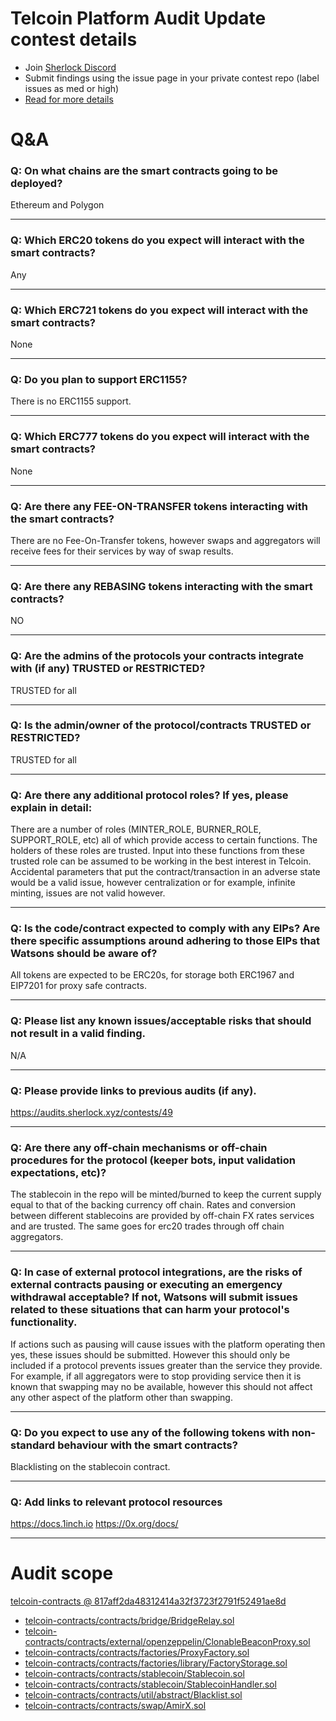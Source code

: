 
# Telcoin Platform Audit Update contest details

- Join [Sherlock Discord](https://discord.gg/MABEWyASkp)
- Submit findings using the issue page in your private contest repo (label issues as med or high)
- [Read for more details](https://docs.sherlock.xyz/audits/watsons)

# Q&A

### Q: On what chains are the smart contracts going to be deployed?
Ethereum and Polygon
___

### Q: Which ERC20 tokens do you expect will interact with the smart contracts? 
Any
___

### Q: Which ERC721 tokens do you expect will interact with the smart contracts? 
None
___

### Q: Do you plan to support ERC1155?
There is no ERC1155 support.
___

### Q: Which ERC777 tokens do you expect will interact with the smart contracts? 
None
___

### Q: Are there any FEE-ON-TRANSFER tokens interacting with the smart contracts?

There are no Fee-On-Transfer tokens, however swaps and aggregators will receive fees for their services by way of swap results.
___

### Q: Are there any REBASING tokens interacting with the smart contracts?

NO
___

### Q: Are the admins of the protocols your contracts integrate with (if any) TRUSTED or RESTRICTED?
TRUSTED for all
___

### Q: Is the admin/owner of the protocol/contracts TRUSTED or RESTRICTED?
TRUSTED for all
___

### Q: Are there any additional protocol roles? If yes, please explain in detail:
There are a number of roles (MINTER_ROLE, BURNER_ROLE, SUPPORT_ROLE, etc) all of which provide access to certain functions. The holders of these roles are trusted. Input into these functions from these trusted role can be assumed to be working in the best interest in Telcoin. Accidental parameters that put the contract/transaction in an adverse state would be a valid issue, however centralization or for example, infinite minting, issues are not valid however. 
___

### Q: Is the code/contract expected to comply with any EIPs? Are there specific assumptions around adhering to those EIPs that Watsons should be aware of?
All tokens are expected to be ERC20s, for storage both ERC1967 and EIP7201 for proxy safe contracts.
___

### Q: Please list any known issues/acceptable risks that should not result in a valid finding.
N/A
___

### Q: Please provide links to previous audits (if any).
https://audits.sherlock.xyz/contests/49
___

### Q: Are there any off-chain mechanisms or off-chain procedures for the protocol (keeper bots, input validation expectations, etc)?
The stablecoin in the repo will be minted/burned to keep the current supply equal to that of the backing currency off chain. Rates and conversion between different stablecoins are provided by off-chain FX rates services and are trusted. The same goes for erc20 trades through off chain aggregators. 
___

### Q: In case of external protocol integrations, are the risks of external contracts pausing or executing an emergency withdrawal acceptable? If not, Watsons will submit issues related to these situations that can harm your protocol's functionality.
If actions such as pausing will cause issues with the platform operating then yes, these issues should be submitted. However this should only be included if a protocol prevents issues greater than the service they provide. For example, if all aggregators were to stop providing service then it is known that swapping may no be available, however this should not affect any other aspect of the platform other than swapping. 
___

### Q: Do you expect to use any of the following tokens with non-standard behaviour with the smart contracts?
Blacklisting on the stablecoin contract.
___

### Q: Add links to relevant protocol resources
https://docs.1inch.io
https://0x.org/docs/
___



# Audit scope


[telcoin-contracts @ 817aff2da48312414a32f3723f2791f52491ae8d](https://github.com/telcoin/telcoin-contracts/tree/817aff2da48312414a32f3723f2791f52491ae8d)
- [telcoin-contracts/contracts/bridge/BridgeRelay.sol](telcoin-contracts/contracts/bridge/BridgeRelay.sol)
- [telcoin-contracts/contracts/external/openzeppelin/ClonableBeaconProxy.sol](telcoin-contracts/contracts/external/openzeppelin/ClonableBeaconProxy.sol)
- [telcoin-contracts/contracts/factories/ProxyFactory.sol](telcoin-contracts/contracts/factories/ProxyFactory.sol)
- [telcoin-contracts/contracts/factories/library/FactoryStorage.sol](telcoin-contracts/contracts/factories/library/FactoryStorage.sol)
- [telcoin-contracts/contracts/stablecoin/Stablecoin.sol](telcoin-contracts/contracts/stablecoin/Stablecoin.sol)
- [telcoin-contracts/contracts/stablecoin/StablecoinHandler.sol](telcoin-contracts/contracts/stablecoin/StablecoinHandler.sol)
- [telcoin-contracts/contracts/util/abstract/Blacklist.sol](telcoin-contracts/contracts/util/abstract/Blacklist.sol)
- [telcoin-contracts/contracts/swap/AmirX.sol](telcoin-contracts/contracts/swap/AmirX.sol)


